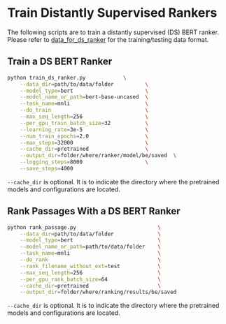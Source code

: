 # Train Distantly Supervised Rankers #

The following scripts are to train a distantly supervised (DS) BERT ranker. Please refer to [data_for_ds_ranker](../sample_data/data_for_ds_ranker) for the training/testing data format.



## Train a DS BERT Ranker #

```bash
python train_ds_ranker.py            \
    --data_dir=path/to/data/folder          \
    --model_type=bert                       \
    --model_name_or_path=bert-base-uncased  \
    --task_name=mnli                        \
    --do_train                              \
    --max_seq_length=256                    \
    --per_gpu_train_batch_size=32           \
    --learning_rate=3e-5                    \
    --num_train_epochs=2.0                  \
    --max_steps=32000                       \
    --cache_dir=pretrained                  \
    --output_dir=folder/where/ranker/model/be/saved  \
    --logging_steps=8000                    \
    --save_steps=4000
```
 
`--cache_dir` is optional. It is to indicate the directory where the pretrained models and configurations are located.



## Rank Passages With a DS BERT Ranker ##

```bash
python rank_passage.py                          \
    --data_dir=path/to/data/folder              \
    --model_type=bert                           \
    --model_name_or_path=path/to/data/folder    \
    --task_name=mnli                            \
    --do_rank                                   \
    --rank_filename_without_ext=test            \
    --max_seq_length=256                        \
    --per_gpu_rank_batch_size=64                \
    --cache_dir=pretrained                      \
    --output_dir=folder/where/ranking/results/be/saved
```

`--cache_dir` is optional. It is to indicate the directory where the pretrained models and configurations are located.










